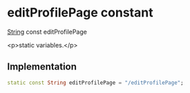 


# editProfilePage constant







[String](https:api.flutter.dev/flutter/dart-core/String-class.html) const editProfilePage
  




\<p\>static variables.\</p\>



## Implementation

```dart
static const String editProfilePage = "/editProfilePage";
```







